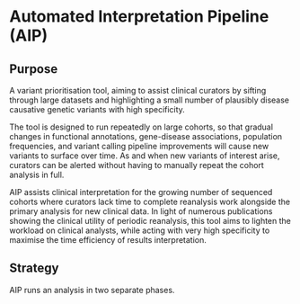 # Automated Interpretation Pipeline (AIP)

## Purpose

A variant prioritisation tool, aiming to assist clinical curators by sifting through
large datasets and highlighting a small number of plausibly disease causative genetic
variants with high specificity.

The tool is designed to run repeatedly on large cohorts, so that gradual changes in
functional annotations, gene-disease associations, population frequencies, and variant
calling pipeline improvements will cause new variants to surface over time. As and
when new variants of interest arise, curators can be alerted without having to
manually repeat the cohort analysis in full.

AIP assists clinical interpretation for the growing number of sequenced cohorts where
curators lack time to complete reanalysis work alongside the primary analysis for new
clinical data. In light of numerous publications showing the clinical utility of
periodic reanalysis, this tool aims to lighten the workload on clinical analysts,
while acting with very high specificity to maximise the time efficiency of results
interpretation.

## Strategy

AIP runs an analysis in two separate phases.
